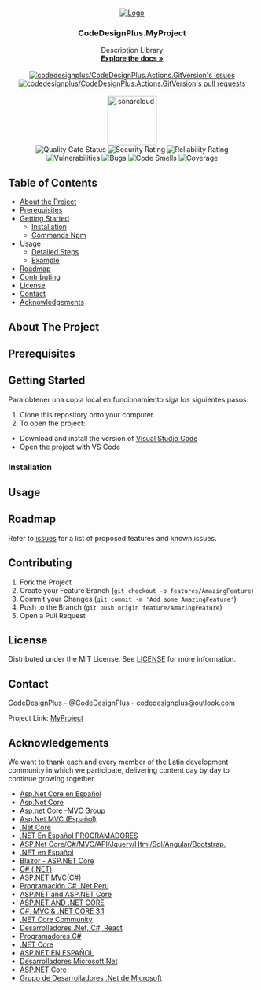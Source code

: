 <!-- PROJECT LOGO -->

<br />
<p align="center">
  <a href="https://github.com/codedesignplus/CodeDesignPlus.Actions.GitVersion/README">
    <img src="https://i.imgur.com/PwbGy0o.png" alt="Logo">
  </a>

  <h3 align="center">CodeDesignPlus.MyProject</h3>

  <p align="center">
    Description Library
    <br />
    <a href="https://codedesignplus.com">
      <strong>Explore the docs »</strong>
    </a>
    <br />
    <br />
    <a href="https://github.com/codedesignplus/CodeDesignPlus.Actions.GitVersion/issues">
      <img src="https://img.shields.io/github/issues/codedesignplus/CodeDesignPlus.Actions.GitVersion?color=0088ff&style=for-the-badge&logo=github" alt="codedesignplus/CodeDesignPlus.Actions.GitVersion's issues"/>
    </a>
    <a href="https://github.com/codedesignplus/CodeDesignPlus.Actions.GitVersion/pulls">
      <img src="https://img.shields.io/github/issues-pr/codedesignplus/CodeDesignPlus.Actions.GitVersion?color=0088ff&style=for-the-badge&logo=github"  alt="codedesignplus/CodeDesignPlus.Actions.GitVersion's pull requests"/>
    </a>
    <br />    
    <br />
    <img alt="sonarcloud" src="https://sonarcloud.io/images/project_badges/sonarcloud-white.svg" width="100">
    <br />
    <img alt="Quality Gate Status" src="https://sonarcloud.io/api/project_badges/measure?project=CodeDesignPlus.Actions.GitVersion.Key&metric=alert_status" />    
    <img alt="Security Rating" src="https://sonarcloud.io/api/project_badges/measure?project=CodeDesignPlus.Actions.GitVersion.Key&metric=security_rating"/>
    <img alt="Reliability Rating" src="https://sonarcloud.io/api/project_badges/measure?project=CodeDesignPlus.Actions.GitVersion.Key&metric=reliability_rating" />
    <img alt="Vulnerabilities" src="https://sonarcloud.io/api/project_badges/measure?project=CodeDesignPlus.Actions.GitVersion.Key&metric=vulnerabilities" />
    <img alt="Bugs" src="https://sonarcloud.io/api/project_badges/measure?project=CodeDesignPlus.Actions.GitVersion.Key&metric=bugs" />
    <img alt="Code Smells" src="https://sonarcloud.io/api/project_badges/measure?project=CodeDesignPlus.Actions.GitVersion.Key&metric=code_smells" />
    <img alt="Coverage" src="https://sonarcloud.io/api/project_badges/measure?project=CodeDesignPlus.Actions.GitVersion.Key&metric=coverage" />
  </p>
</p>


<!-- TABLE OF CONTENTS -->
## Table of Contents

* [About the Project](#about-the-project)
* [Prerequisites](#prerequisites)
* [Getting Started](#getting-started)
  * [Installation](#installation)
  * [Commands Npm](#commands-npm)
* [Usage](#usage)
  * [Detailed Steps](#detailed-steps)
  * [Example](#practical-example)
* [Roadmap](#roadmap)
* [Contributing](#contributing)
* [License](#license)
* [Contact](#contact)
* [Acknowledgements](#acknowledgements)



<!-- About The Project -->
## About The Project




<!-- Prerequisites -->
## Prerequisites



<!-- Getting Started -->
## Getting Started

Para obtener una copia local en funcionamiento siga los siguientes pasos:

1. Clone this repository onto your computer.
2. To open the project:
 <ul>
     <li>Download and install the version of <a target="_blank" href="https://code.visualstudio.com/">Visual Studio Code</a></li>
     <li>Open the project with VS Code</li>
 </ul>


### Installation


<!-- Usage -->
## Usage



<!-- ROADMAP -->
## Roadmap

Refer to [issues](https://github.com/codedesignplus/MyProject/issues) for a list of proposed features and known issues.

<!-- CONTRIBUTING -->
## Contributing

1. Fork the Project
2. Create your Feature Branch (`git checkout -b features/AmazingFeature`)
3. Commit your Changes (`git commit -m 'Add some AmazingFeature'`)
4. Push to the Branch (`git push origin feature/AmazingFeature`)
5. Open a Pull Request

<!-- LICENSE -->
## License

Distributed under the MIT License. See [LICENSE](LICENSE.md) for more information.


<!-- CONTACT -->
## Contact

CodeDesignPlus - [@CodeDesignPlus](https://www.facebook.com/Codedesignplus-115087913695067) - codedesignplus@outlook.com

Project Link: [MyProject](https://github.com/codedesignplus/)


<!-- ACKNOWLEDGEMENTS -->
## Acknowledgements

We want to thank each and every member of the Latin development community in which we participate, delivering content day by day to continue growing together.

* [Asp.Net Core en Español](https://www.facebook.com/groups/291405831518163/?multi_permalinks=670205453638197)
* [Asp.Net Core](https://www.facebook.com/groups/aspcore/?multi_permalinks=3454898711268798)
* [Asp.net Core -MVC Group](https://www.facebook.com/groups/2400659736836389/?ref=group_browse)
* [Asp.Net MVC (Español)](https://www.facebook.com/groups/180056992071066/?ref=group_browse)
* [.Net Core](https://www.facebook.com/groups/1547819181920312/?ref=group_browse)
* [.NET En Español PROGRAMADORES](https://www.facebook.com/groups/1537580353178689/?ref=group_browse)
* [ASP.Net Core/C#/MVC/API/Jquery/Html/Sql/Angular/Bootstrap.](https://www.facebook.com/groups/302195073639460/?ref=group_browse)
* [.NET en Español](https://www.facebook.com/groups/1191799410855661/?ref=group_browse)
* [Blazor - ASP.NET Core](https://www.facebook.com/groups/324620021830833/?ref=group_browse)
* [C# (.NET)](https://www.facebook.com/groups/354915134536797/?ref=group_browse)
* [ASP.NET MVC(C#)](https://www.facebook.com/groups/663936840427220/?ref=group_browse)
* [Programación C# .Net Peru](https://www.facebook.com/groups/559287427442678/?ref=group_browse)
* [ASP.NET and ASP.NET Core](https://www.facebook.com/groups/160807057346964/?ref=group_browse)
* [ASP.NET AND .NET CORE](https://www.facebook.com/groups/147648562098634/?ref=group_browse)
* [C#, MVC & .NET CORE 3.1](https://www.facebook.com/groups/332314354403273/?ref=group_browse)
* [.NET Core Community](https://www.facebook.com/groups/2128178990740761/?ref=group_browse)
* [Desarrolladores .Net, C#, React](https://www.facebook.com/groups/2907866402565621/?ref=group_browse)
* [Programadores C#](https://www.facebook.com/groups/304179163001281/?ref=group_browse)
* [.NET Core](https://www.facebook.com/groups/136495930173074/?ref=group_browse)
* [ASP.NET EN ESPAÑOL](https://www.facebook.com/groups/507683892666901/?ref=group_browse)
* [Desarrolladores Microsoft.Net](https://www.facebook.com/groups/169250349939705/?ref=group_browse)
* [ASP.NET Core](https://www.facebook.com/groups/141597583026616/?ref=group_browse)
* [Grupo de Desarrolladores .Net de Microsoft](https://www.facebook.com/groups/15270556519/?ref=group_browse)
